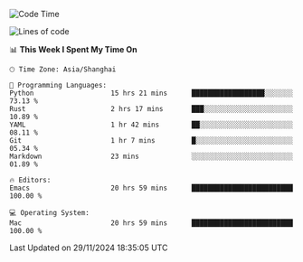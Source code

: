 <!--START_SECTION:waka-->
![Code Time](http://img.shields.io/badge/Code%20Time-2%2C312%20hrs%2057%20mins-blue)

![Lines of code](https://img.shields.io/badge/From%20Hello%20World%20I%27ve%20Written-308.1%20thousand%20lines%20of%20code-blue)

📊 **This Week I Spent My Time On** 

```text
🕑︎ Time Zone: Asia/Shanghai

💬 Programming Languages: 
Python                   15 hrs 21 mins      ██████████████████░░░░░░░   73.13 % 
Rust                     2 hrs 17 mins       ███░░░░░░░░░░░░░░░░░░░░░░   10.89 % 
YAML                     1 hr 42 mins        ██░░░░░░░░░░░░░░░░░░░░░░░   08.11 % 
Git                      1 hr 7 mins         █░░░░░░░░░░░░░░░░░░░░░░░░   05.34 % 
Markdown                 23 mins             ░░░░░░░░░░░░░░░░░░░░░░░░░   01.89 % 

🔥 Editors: 
Emacs                    20 hrs 59 mins      █████████████████████████   100.00 % 

💻 Operating System: 
Mac                      20 hrs 59 mins      █████████████████████████   100.00 % 
```


 Last Updated on 29/11/2024 18:35:05 UTC
<!--END_SECTION:waka-->
